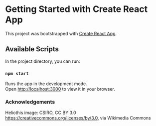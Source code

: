 # Getting Started with Create React App

This project was bootstrapped with [Create React App](https://github.com/facebook/create-react-app).

## Available Scripts

In the project directory, you can run:

### `npm start`

Runs the app in the development mode.\
Open [http://localhost:3000](http://localhost:3000) to view it in your browser.

### Acknowledgements

Heliothis image: CSIRO, CC BY 3.0 https://creativecommons.org/licenses/by/3.0, via Wikimedia Commons
